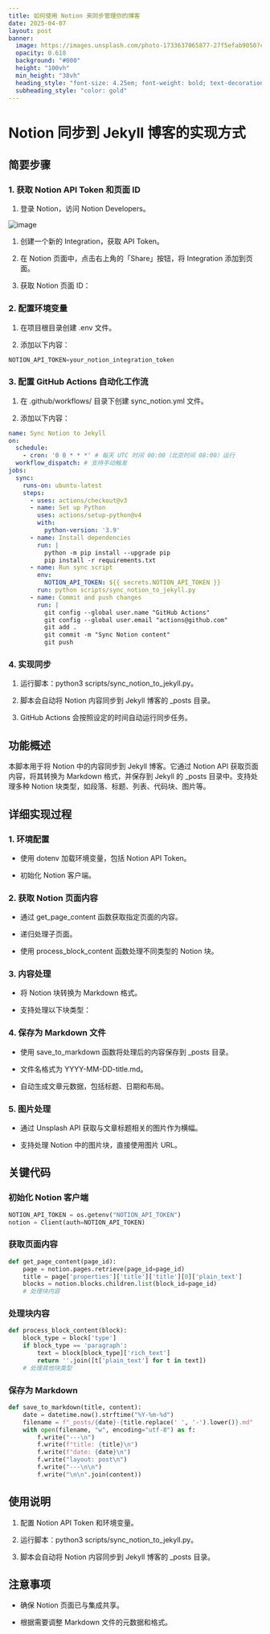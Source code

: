 ```yaml
---
title: 如何使用 Notion 来同步管理你的博客
date: 2025-04-07
layout: post
banner:
  image: https://images.unsplash.com/photo-1733637065877-27f5efab9050?crop=entropy&cs=tinysrgb&fit=max&fm=jpg&ixid=M3w2OTIwMzJ8MHwxfHJhbmRvbXx8fHx8fHx8fDE3NDQwNjQzNjd8&ixlib=rb-4.0.3&q=80&w=1080
  opacity: 0.618
  background: "#000"
  height: "100vh"
  min_height: "38vh"
  heading_style: "font-size: 4.25em; font-weight: bold; text-decoration: underline"
  subheading_style: "color: gold"
---
```


# Notion 同步到 Jekyll 博客的实现方式

## 简要步骤

### 1. 获取 Notion API Token 和页面 ID

1. 登录 Notion，访问 Notion Developers。

![image](https://prod-files-secure.s3.us-west-2.amazonaws.com/a7a0cc5a-89b9-4cda-8686-1fba0ca52f40/d19c1afe-dea5-4312-9333-786b0ba83054/image.png?X-Amz-Algorithm=AWS4-HMAC-SHA256&X-Amz-Content-Sha256=UNSIGNED-PAYLOAD&X-Amz-Credential=ASIAZI2LB466VBBT6GRM%2F20250407%2Fus-west-2%2Fs3%2Faws4_request&X-Amz-Date=20250407T221927Z&X-Amz-Expires=3600&X-Amz-Security-Token=IQoJb3JpZ2luX2VjEO7%2F%2F%2F%2F%2F%2F%2F%2F%2F%2FwEaCXVzLXdlc3QtMiJIMEYCIQDZjDVb8w4y7Utq5iDjvcSmZudMYf0iy4k2RRfHX0B3AwIhALofQ1yK3aTKMzYzXBwxyny%2FvJUd%2B%2BJnCo8nFHCYEoYeKv8DCGYQABoMNjM3NDIzMTgzODA1IgzWsdmM7LTIXGu%2Fvrgq3AMamheCvgzeqoB3%2FUNDb2H5C%2FZuAKDyS03obnyxv%2FAqtK8kB9pUa3XwXELpLA0KYwedufg1R8sbS4O%2B5nW8%2BunDhR1o8ytDCaGM4IRHMKR7WFufT42LisWrnWxvK3rSl5aorhyM3VTqVbe97IHFUBZVLk5Q9972llycBSlzNEWM9H4jla3i675gv6dHUF8NRvjotFs3AoZJSam46%2FVxUE77eb9QwUykGnN%2Fnnh0HwVLR7hRUqgjF8EUEGjbrJ%2FBpNapn1vQzHKLGB%2FTFLemvPSKlGdwx6oqC9%2FoxXhuVHp8eUnNwAr4YBEmPWlw1OY0gv1FbDf3HbYfA01uyooTWr%2BxXzea0gMbfJhLkcuhjiaimKnwyXUWriLXufxCid9slyTkukdYTqexFRoXuORCzQ8uYo0LddifGSxXw0%2BoEO8X%2FmGnOg81rOO8EHAjZ4MBzt6TI7NRJL7C0qgz97vZ3eTLgQZ4DLaTdalVzC0UK3H4NUnmb2tkhKCfAIt4bO0kfQP90RUcdaJFayRjPrJy1wt6%2BBI8AuNLl%2Ft70EIoAqE7%2BUg3xze6fXqIPk00BuMrGVqRV%2FOx4SwtW%2BHQPN8ksbldHfSmvZKuSktaTcxnPv7oBFPxHAFdcex2DDxF9TDGhNG%2FBjqkAbAkIKJvxU0EM7p3Tq8i%2FZvbgsueGYa9iqTy2JaSvUoxqgOWcEhGkFNfaPoqEr7caw9EYqxbm3sxeCi5iX56m8cWWWrR%2FKyOsuSv89SbX7nHnJdsDrmlqyDdJRa3ALtCg3ZC8M9Lfn8ZTpL2rScDB81UFMUj%2BhZNSzv7e1B0nu2Nu1bJxAgSvIMfpyQPNt%2BlU1ODySYAeTJzMR%2FIsg2PTrQzo4Yf&X-Amz-Signature=9d0c4e7a478a3b7d5038ea43c8d8d6ab071721b06a5089751b2a07cf4ac877f2&X-Amz-SignedHeaders=host&x-id=GetObject)

1. 创建一个新的 Integration，获取 API Token。

1. 在 Notion 页面中，点击右上角的「Share」按钮，将 Integration 添加到页面。

1. 获取 Notion 页面 ID：


### 2. 配置环境变量

1. 在项目根目录创建 .env 文件。

1. 添加以下内容：

```javascript
NOTION_API_TOKEN=your_notion_integration_token
```

### 3. 配置 GitHub Actions 自动化工作流

1. 在 .github/workflows/ 目录下创建 sync_notion.yml 文件。

1. 添加以下内容：

```yaml
name: Sync Notion to Jekyll
on:
  schedule:
    - cron: '0 0 * * *' # 每天 UTC 时间 00:00（北京时间 08:00）运行
  workflow_dispatch: # 支持手动触发
jobs:
  sync:
    runs-on: ubuntu-latest
    steps:
      - uses: actions/checkout@v3
      - name: Set up Python
        uses: actions/setup-python@v4
        with:
          python-version: '3.9'
      - name: Install dependencies
        run: |
          python -m pip install --upgrade pip
          pip install -r requirements.txt
      - name: Run sync script
        env:
          NOTION_API_TOKEN: ${{ secrets.NOTION_API_TOKEN }}
        run: python scripts/sync_notion_to_jekyll.py
      - name: Commit and push changes
        run: |
          git config --global user.name "GitHub Actions"
          git config --global user.email "actions@github.com"
          git add .
          git commit -m "Sync Notion content"
          git push
```

### 4. 实现同步

1. 运行脚本：python3 scripts/sync_notion_to_jekyll.py。

1. 脚本会自动将 Notion 内容同步到 Jekyll 博客的 _posts 目录。

1. GitHub Actions 会按照设定的时间自动运行同步任务。

## 功能概述

本脚本用于将 Notion 中的内容同步到 Jekyll 博客。它通过 Notion API 获取页面内容，将其转换为 Markdown 格式，并保存到 Jekyll 的 _posts 目录中。支持处理多种 Notion 块类型，如段落、标题、列表、代码块、图片等。

## 详细实现过程

### 1. 环境配置

- 使用 dotenv 加载环境变量，包括 Notion API Token。

- 初始化 Notion 客户端。

### 2. 获取 Notion 页面内容

- 通过 get_page_content 函数获取指定页面的内容。

- 递归处理子页面。

- 使用 process_block_content 函数处理不同类型的 Notion 块。

### 3. 内容处理

- 将 Notion 块转换为 Markdown 格式。

- 支持处理以下块类型：


### 4. 保存为 Markdown 文件

- 使用 save_to_markdown 函数将处理后的内容保存到 _posts 目录。

- 文件名格式为 YYYY-MM-DD-title.md。

- 自动生成文章元数据，包括标题、日期和布局。

### 5. 图片处理

- 通过 Unsplash API 获取与文章标题相关的图片作为横幅。

- 支持处理 Notion 中的图片块，直接使用图片 URL。

## 关键代码

### 初始化 Notion 客户端

```python
NOTION_API_TOKEN = os.getenv("NOTION_API_TOKEN")
notion = Client(auth=NOTION_API_TOKEN)
```

### 获取页面内容

```python
def get_page_content(page_id):
    page = notion.pages.retrieve(page_id=page_id)
    title = page['properties']['title']['title'][0]['plain_text']
    blocks = notion.blocks.children.list(block_id=page_id)
    # 处理块内容
```

### 处理块内容

```python
def process_block_content(block):
    block_type = block['type']
    if block_type == 'paragraph':
        text = block[block_type]['rich_text']
        return ''.join([t['plain_text'] for t in text])
    # 处理其他块类型
```

### 保存为 Markdown

```python
def save_to_markdown(title, content):
    date = datetime.now().strftime("%Y-%m-%d")
    filename = f"_posts/{date}-{title.replace(' ', '-').lower()}.md"
    with open(filename, "w", encoding="utf-8") as f:
        f.write("---\n")
        f.write(f"title: {title}\n")
        f.write(f"date: {date}\n")
        f.write("layout: post\n")
        f.write("---\n\n")
        f.write("\n\n".join(content))
```

## 使用说明

1. 配置 Notion API Token 和环境变量。

1. 运行脚本：python3 scripts/sync_notion_to_jekyll.py。

1. 脚本会自动将 Notion 内容同步到 Jekyll 博客的 _posts 目录。

## 注意事项

- 确保 Notion 页面已与集成共享。

- 根据需要调整 Markdown 文件的元数据和格式。